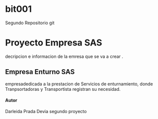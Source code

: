 # bit001
Segundo Repositorio git


# Proyecto Empresa SAS
decripcion e informacion de la emresa que se va a crear . 
## Empresa Enturno SAS
empresadedicada a la prestacion de Servicios de enturnamiento, donde Tranpsortadoras y Transportista 
registran su necesidad. 

#### Autor 
Darleida Prada Devia 
segundo proyecto 
